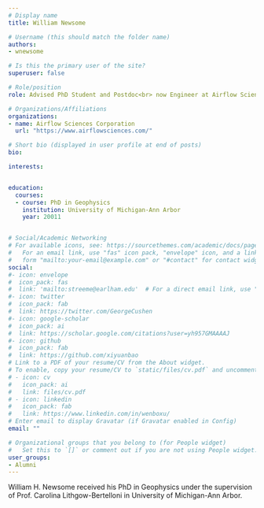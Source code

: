 ```yaml
---
# Display name
title: William Newsome

# Username (this should match the folder name)
authors:
- wnewsome

# Is this the primary user of the site?
superuser: false

# Role/position
role: Advised PhD Student and Postdoc<br> now Engineer at Airflow Sciences Corporation

# Organizations/Affiliations
organizations:
- name: Airflow Sciences Corporation
  url: "https://www.airflowsciences.com/"

# Short bio (displayed in user profile at end of posts)
bio:

interests:


education:
  courses:
  - course: PhD in Geophysics
    institution: University of Michigan-Ann Arbor
    year: 20011


# Social/Academic Networking
# For available icons, see: https://sourcethemes.com/academic/docs/page-builder/#icons
#   For an email link, use "fas" icon pack, "envelope" icon, and a link in the
#   form "mailto:your-email@example.com" or "#contact" for contact widget.
social:
#- icon: envelope
#  icon_pack: fas
#  link: 'mailto:streeme@earlham.edu'  # For a direct email link, use "mailto:test@example.org".
#- icon: twitter
#  icon_pack: fab
#  link: https://twitter.com/GeorgeCushen
#- icon: google-scholar
#  icon_pack: ai
#  link: https://scholar.google.com/citations?user=yh957GMAAAAJ
#- icon: github
#  icon_pack: fab
#  link: https://github.com/xiyuanbao
# Link to a PDF of your resume/CV from the About widget.
# To enable, copy your resume/CV to `static/files/cv.pdf` and uncomment the lines below.
# - icon: cv
#   icon_pack: ai
#   link: files/cv.pdf
# - icon: linkedin
#   icon_pack: fab
#   link: https://www.linkedin.com/in/wenboxu/
# Enter email to display Gravatar (if Gravatar enabled in Config)
email: ""

# Organizational groups that you belong to (for People widget)
#   Set this to `[]` or comment out if you are not using People widget.
user_groups:
- Alumni
---
```


William H. Newsome received his PhD in Geophysics under the supervision of Prof. Carolina Lithgow-Bertelloni in University of Michigan-Ann Arbor. 

